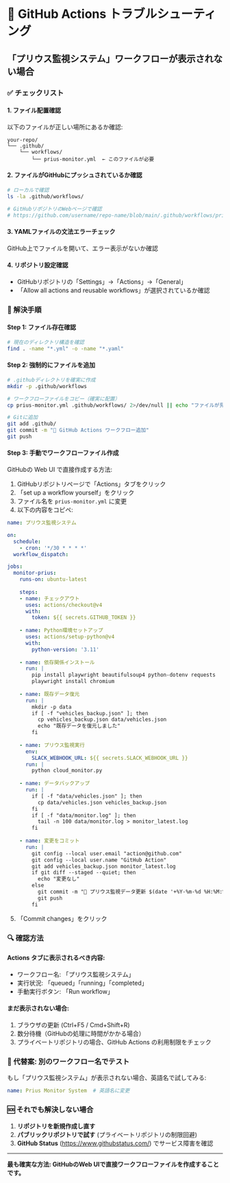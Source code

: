 # 🔧 GitHub Actions トラブルシューティング

## 「プリウス監視システム」ワークフローが表示されない場合

### ✅ チェックリスト

#### 1. ファイル配置確認
以下のファイルが正しい場所にあるか確認:
```
your-repo/
└── .github/
    └── workflows/
        └── prius-monitor.yml  ← このファイルが必要
```

#### 2. ファイルがGitHubにプッシュされているか確認
```bash
# ローカルで確認
ls -la .github/workflows/

# GitHubリポジトリのWebページで確認
# https://github.com/username/repo-name/blob/main/.github/workflows/prius-monitor.yml
```

#### 3. YAMLファイルの文法エラーチェック
GitHub上でファイルを開いて、エラー表示がないか確認

#### 4. リポジトリ設定確認
- GitHubリポジトリの「Settings」→「Actions」→「General」
- 「Allow all actions and reusable workflows」が選択されているか確認

### 🚀 解決手順

#### Step 1: ファイル存在確認
```bash
# 現在のディレクトリ構造を確認
find . -name "*.yml" -o -name "*.yaml"
```

#### Step 2: 強制的にファイルを追加
```bash
# .githubディレクトリを確実に作成
mkdir -p .github/workflows

# ワークフローファイルをコピー（確実に配置）
cp prius-monitor.yml .github/workflows/ 2>/dev/null || echo "ファイルが見つかりません"

# Gitに追加
git add .github/
git commit -m "📁 GitHub Actions ワークフロー追加"
git push
```

#### Step 3: 手動でワークフローファイル作成
GitHubの Web UI で直接作成する方法:

1. GitHubリポジトリページで「Actions」タブをクリック
2. 「set up a workflow yourself」をクリック  
3. ファイル名を `prius-monitor.yml` に変更
4. 以下の内容をコピペ:

```yaml
name: プリウス監視システム

on:
  schedule:
    - cron: '*/30 * * * *'
  workflow_dispatch:

jobs:
  monitor-prius:
    runs-on: ubuntu-latest
    
    steps:
    - name: チェックアウト
      uses: actions/checkout@v4
      with:
        token: ${{ secrets.GITHUB_TOKEN }}
        
    - name: Python環境セットアップ
      uses: actions/setup-python@v4
      with:
        python-version: '3.11'
        
    - name: 依存関係インストール
      run: |
        pip install playwright beautifulsoup4 python-dotenv requests
        playwright install chromium
        
    - name: 既存データ復元
      run: |
        mkdir -p data
        if [ -f "vehicles_backup.json" ]; then
          cp vehicles_backup.json data/vehicles.json
          echo "既存データを復元しました"
        fi
        
    - name: プリウス監視実行
      env:
        SLACK_WEBHOOK_URL: ${{ secrets.SLACK_WEBHOOK_URL }}
      run: |
        python cloud_monitor.py
        
    - name: データバックアップ
      run: |
        if [ -f "data/vehicles.json" ]; then
          cp data/vehicles.json vehicles_backup.json
        fi
        if [ -f "data/monitor.log" ]; then
          tail -n 100 data/monitor.log > monitor_latest.log
        fi
        
    - name: 変更をコミット
      run: |
        git config --local user.email "action@github.com"
        git config --local user.name "GitHub Action"
        git add vehicles_backup.json monitor_latest.log
        if git diff --staged --quiet; then
          echo "変更なし"
        else
          git commit -m "🤖 プリウス監視データ更新 $(date '+%Y-%m-%d %H:%M:%S')"
          git push
        fi
```

5. 「Commit changes」をクリック

### 🔍 確認方法

#### Actions タブに表示されるべき内容:
- ワークフロー名: 「プリウス監視システム」
- 実行状況: 「queued」「running」「completed」
- 手動実行ボタン: 「Run workflow」

#### まだ表示されない場合:
1. ブラウザの更新 (Ctrl+F5 / Cmd+Shift+R)
2. 数分待機（GitHubの処理に時間がかかる場合）
3. プライベートリポジトリの場合、GitHub Actions の利用制限をチェック

### 📧 代替案: 別のワークフロー名でテスト

もし「プリウス監視システム」が表示されない場合、英語名で試してみる:

```yaml
name: Prius Monitor System  # 英語名に変更
```

### 🆘 それでも解決しない場合

1. **リポジトリを新規作成し直す**
2. **パブリックリポジトリで試す** (プライベートリポジトリの制限回避)
3. **GitHub Status** (https://www.githubstatus.com/) でサービス障害を確認

---

**最も確実な方法: GitHubのWeb UIで直接ワークフローファイルを作成することです。**